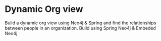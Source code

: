# Dynamic Org view
Build a dynamic org view using Neo4j & Spring and find the relationships between people in an organization.
Build using Spring Neo4j & Embeded Neo4j
